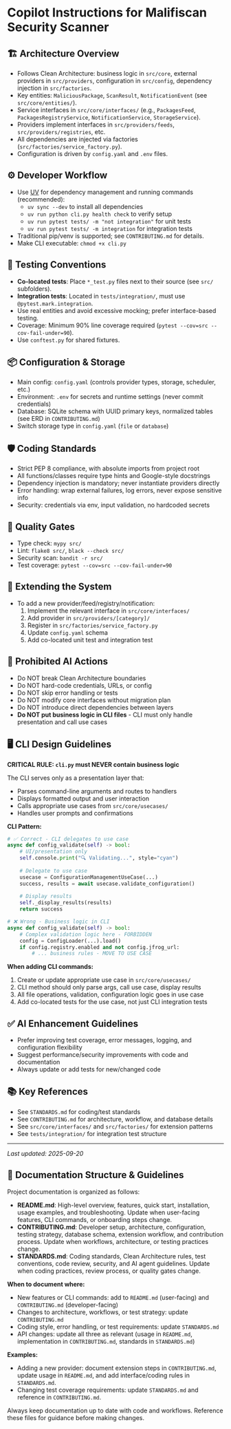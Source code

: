 # Copilot Instructions for Malifiscan Security Scanner

## 🏗️ Architecture Overview
- Follows Clean Architecture: business logic in `src/core`, external providers in `src/providers`, configuration in `src/config`, dependency injection in `src/factories`.
- Key entities: `MaliciousPackage`, `ScanResult`, `NotificationEvent` (see `src/core/entities/`).
- Service interfaces in `src/core/interfaces/` (e.g., `PackagesFeed`, `PackagesRegistryService`, `NotificationService`, `StorageService`).
- Providers implement interfaces in `src/providers/feeds`, `src/providers/registries`, etc.
- All dependencies are injected via factories (`src/factories/service_factory.py`).
- Configuration is driven by `config.yaml` and `.env` files.

## ⚙️ Developer Workflow
- Use [UV](https://github.com/astral-sh/uv) for dependency management and running commands (recommended):
  - `uv sync --dev` to install all dependencies
  - `uv run python cli.py health check` to verify setup
  - `uv run pytest tests/ -m "not integration"` for unit tests
  - `uv run pytest tests/ -m integration` for integration tests
- Traditional pip/venv is supported; see `CONTRIBUTING.md` for details.
- Make CLI executable: `chmod +x cli.py`

## 🧪 Testing Conventions
- **Co-located tests**: Place `*_test.py` files next to their source (see `src/` subfolders).
- **Integration tests**: Located in `tests/integration/`, must use `@pytest.mark.integration`.
- Use real entities and avoid excessive mocking; prefer interface-based testing.
- Coverage: Minimum 90% line coverage required (`pytest --cov=src --cov-fail-under=90`).
- Use `conftest.py` for shared fixtures.

## 📦 Configuration & Storage
- Main config: `config.yaml` (controls provider types, storage, scheduler, etc.)
- Environment: `.env` for secrets and runtime settings (never commit credentials)
- Database: SQLite schema with UUID primary keys, normalized tables (see ERD in `CONTRIBUTING.md`)
- Switch storage type in `config.yaml` (`file` or `database`)

## 🛡️ Coding Standards
- Strict PEP 8 compliance, with absolute imports from project root
- All functions/classes require type hints and Google-style docstrings
- Dependency injection is mandatory; never instantiate providers directly
- Error handling: wrap external failures, log errors, never expose sensitive info
- Security: credentials via env, input validation, no hardcoded secrets

## 🚦 Quality Gates
- Type check: `mypy src/`
- Lint: `flake8 src/`, `black --check src/`
- Security scan: `bandit -r src/`
- Test coverage: `pytest --cov=src --cov-fail-under=90`

## 🧩 Extending the System
- To add a new provider/feed/registry/notification:
  1. Implement the relevant interface in `src/core/interfaces/`
  2. Add provider in `src/providers/[category]/`
  3. Register in `src/factories/service_factory.py`
  4. Update `config.yaml` schema
  5. Add co-located unit test and integration test

## 🚫 Prohibited AI Actions
- Do NOT break Clean Architecture boundaries
- Do NOT hard-code credentials, URLs, or config
- Do NOT skip error handling or tests
- Do NOT modify core interfaces without migration plan
- Do NOT introduce direct dependencies between layers
- **Do NOT put business logic in CLI files** - CLI must only handle presentation and call use cases

## 🖥️ CLI Design Guidelines
**CRITICAL RULE: `cli.py` must NEVER contain business logic**

The CLI serves only as a presentation layer that:
- Parses command-line arguments and routes to handlers
- Displays formatted output and user interaction
- Calls appropriate use cases from `src/core/usecases/`
- Handles user prompts and confirmations

**CLI Pattern:**
```python
# ✅ Correct - CLI delegates to use case
async def config_validate(self) -> bool:
    # UI/presentation only
    self.console.print("🔍 Validating...", style="cyan")
    
    # Delegate to use case
    usecase = ConfigurationManagementUseCase(...)
    success, results = await usecase.validate_configuration()
    
    # Display results
    self._display_results(results)
    return success

# ❌ Wrong - Business logic in CLI
async def config_validate(self) -> bool:
    # Complex validation logic here - FORBIDDEN
    config = ConfigLoader(...).load()
    if config.registry.enabled and not config.jfrog_url:
        # ... business rules - MOVE TO USE CASE
```

**When adding CLI commands:**
1. Create or update appropriate use case in `src/core/usecases/`
2. CLI method should only parse args, call use case, display results
3. All file operations, validation, configuration logic goes in use case
4. Add co-located tests for the use case, not just CLI integration tests

## ✅ AI Enhancement Guidelines
- Prefer improving test coverage, error messages, logging, and configuration flexibility
- Suggest performance/security improvements with code and documentation
- Always update or add tests for new/changed code

## 📚 Key References
- See `STANDARDS.md` for coding/test standards
- See `CONTRIBUTING.md` for architecture, workflow, and database details
- See `src/core/interfaces/` and `src/factories/` for extension patterns
- See `tests/integration/` for integration test structure

---
_Last updated: 2025-09-20_
## 📝 Documentation Structure & Guidelines

Project documentation is organized as follows:

- **README.md**: High-level overview, features, quick start, installation, usage examples, and troubleshooting. Update when user-facing features, CLI commands, or onboarding steps change.
- **CONTRIBUTING.md**: Developer setup, architecture, configuration, testing strategy, database schema, extension workflow, and contribution process. Update when workflows, architecture, or testing practices change.
- **STANDARDS.md**: Coding standards, Clean Architecture rules, test conventions, code review, security, and AI agent guidelines. Update when coding practices, review process, or quality gates change.

**When to document where:**
- New features or CLI commands: add to `README.md` (user-facing) and `CONTRIBUTING.md` (developer-facing)
- Changes to architecture, workflows, or test strategy: update `CONTRIBUTING.md`
- Coding style, error handling, or test requirements: update `STANDARDS.md`
- API changes: update all three as relevant (usage in `README.md`, implementation in `CONTRIBUTING.md`, standards in `STANDARDS.md`)

**Examples:**
- Adding a new provider: document extension steps in `CONTRIBUTING.md`, update usage in `README.md`, and add interface/coding rules in `STANDARDS.md`.
- Changing test coverage requirements: update `STANDARDS.md` and reference in `CONTRIBUTING.md`.

Always keep documentation up to date with code and workflows. Reference these files for guidance before making changes.

